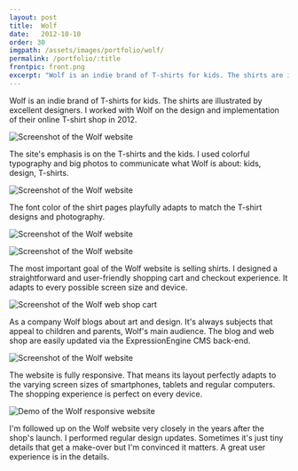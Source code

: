 ```yaml
---
layout: post
title:  Wolf
date:   2012-10-10
order: 30
imgpath: /assets/images/portfolio/wolf/
permalink: /portfolio/:title
frontpic: front.png
excerpt: "Wolf is an indie brand of T-shirts for kids. The shirts are illustrated by excellent designers. I worked with Wolf on the design of their online T-shirt shop in 2012."
---
```


Wolf is an indie brand of T-shirts for kids. The shirts are illustrated by excellent designers. I worked with Wolf on the design and implementation of their online T-shirt shop in 2012.

<img
    class="u-media-unconstrained-height c-screenshot"
    src="{{ site.baseurl }}{{ page.imgpath }}shop-small.jpg" alt="Screenshot of the Wolf website"
    srcset="{{ site.baseurl }}{{ page.imgpath }}shop-small.jpg 400w,
            {{ site.baseurl }}{{ page.imgpath }}shop-medium.jpg 791w,
            {{ site.baseurl }}{{ page.imgpath }}shop-large.jpg 964w,
            {{ site.baseurl }}{{ page.imgpath }}shop-extralarge.jpg 1202w"
    sizes="(min-width: 1202px) 1202px,
           95vw">

The site's emphasis is on the T-shirts and the kids. I used colorful typography and big photos to communicate what Wolf is about: kids, design, T-shirts.

<img
    class="u-media-unconstrained-height c-screenshot"
    src="{{ site.baseurl }}{{ page.imgpath }}product-muscle-man-small.jpg" alt="Screenshot of the Wolf website"
    srcset="{{ site.baseurl }}{{ page.imgpath }}product-muscle-man-small.jpg 400w,
            {{ site.baseurl }}{{ page.imgpath }}product-muscle-man-medium.jpg 791w,
            {{ site.baseurl }}{{ page.imgpath }}product-muscle-man-large.jpg 964w,
            {{ site.baseurl }}{{ page.imgpath }}product-muscle-man-extralarge.jpg 1201w"
    sizes="(min-width: 1201px) 1201px,
           95vw">

The font color of the shirt pages playfully adapts to match the T-shirt designs and photography.

<img
    class="u-media-unconstrained-height c-screenshot"
    src="{{ site.baseurl }}{{ page.imgpath }}product-freddy-fox-small.jpg" alt="Screenshot of the Wolf website"
    srcset="{{ site.baseurl }}{{ page.imgpath }}product-freddy-fox-small.png 400w,
            {{ site.baseurl }}{{ page.imgpath }}product-freddy-fox-medium.jpg 791w,
            {{ site.baseurl }}{{ page.imgpath }}product-freddy-fox-large.jpg 964w,
            {{ site.baseurl }}{{ page.imgpath }}product-freddy-fox-extralarge.jpg 1201w"
    sizes="(min-width: 1201px) 1201px,
           95vw">


<img
   class="u-media-unconstrained-height c-screenshot"
   src="{{ site.baseurl }}{{ page.imgpath }}product-ice-cream-sun-small.jpg" alt="Screenshot of the Wolf website"
   srcset="{{ site.baseurl }}{{ page.imgpath }}product-ice-cream-sun-small.jpg 400w,
           {{ site.baseurl }}{{ page.imgpath }}product-ice-cream-sun-medium.jpg 791w,
           {{ site.baseurl }}{{ page.imgpath }}product-ice-cream-sun-large.jpg 964w,
           {{ site.baseurl }}{{ page.imgpath }}product-ice-cream-sun-extralarge.jpg 1201w"
   sizes="(min-width: 1201px) 1201px,
          95vw">

The most important goal of the Wolf website is selling shirts. I designed a straightforward and user-friendly shopping cart and checkout experience. It adapts to every possible screen size and device.

<img
    class="u-media-unconstrained-height c-screenshot"
    src="{{ site.baseurl }}{{ page.imgpath }}cart-small.png" alt="Screenshot of the Wolf web shop cart"
    srcset="{{ site.baseurl }}{{ page.imgpath }}cart-small.png 400w,
            {{ site.baseurl }}{{ page.imgpath }}cart-medium.png 791w,
            {{ site.baseurl }}{{ page.imgpath }}cart-large.png 964w,
            {{ site.baseurl }}{{ page.imgpath }}cart-extralarge.png 1201w"
    sizes="(min-width: 1201px) 1201px,
           95vw">

As a company Wolf blogs about art and design. It's always subjects that appeal to children and parents, Wolf's main audience. The blog and web shop are easily updated via the ExpressionEngine CMS back-end.

<img
    class="u-media-unconstrained-height c-screenshot"
    src="{{ site.baseurl }}{{ page.imgpath }}blog-small.png" alt="Screenshot of the Wolf website"
    srcset="{{ site.baseurl }}{{ page.imgpath }}blog-small.png 400w,
            {{ site.baseurl }}{{ page.imgpath }}blog-medium.png 791w,
            {{ site.baseurl }}{{ page.imgpath }}blog-large.png 964w,
            {{ site.baseurl }}{{ page.imgpath }}blog-extralarge.png 1201w"
    sizes="(min-width: 1201px) 1201px,
           95vw">

The website is fully responsive. That means its layout perfectly adapts to the varying screen sizes of smartphones, tablets and regular computers. The shopping experience is perfect on every device.

<img
    class="u-media-unconstrained-height"
    src="{{ site.baseurl }}{{ page.imgpath }}responsive-demo-small.jpg" alt="Demo of the Wolf responsive website"
    srcset="{{ site.baseurl }}{{ page.imgpath }}responsive-demo-small.jpg 400w,
            {{ site.baseurl }}{{ page.imgpath }}responsive-demo-medium.jpg 800w,
            {{ site.baseurl }}{{ page.imgpath }}responsive-demo-large.jpg 1000w,
            {{ site.baseurl }}{{ page.imgpath }}responsive-demo-extralarge.jpg 1342w"
    sizes="(min-width: 1342px) 1342px,
           95vw">

I'm followed up on the Wolf website very closely in the years after the shop's launch. I performed regular design updates. Sometimes it's just tiny details that get a make-over but I'm convinced it matters. A great user experience is in the details.
